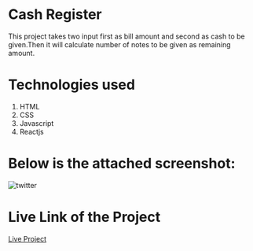 <h1>Cash Register</h1>
This project takes two input first as bill amount and second as cash to be given.Then it will calculate number of notes to be given as remaining amount.
<h1>Technologies used</h1>
<ol>
<li>HTML</li>
<li>CSS</li>
<li>Javascript</li>
<li>Reactjs</li>
</ol>
<h1>Below is the attached screenshot:</h1>
<img src="https://user-images.githubusercontent.com/105977388/190857045-9fd40cc1-4449-4f20-9283-1f331089a8eb.png" alt="twitter" />
<h1>Live Link of the Project</h1>
<a href = "https://cash-registerjs.netlify.app/">Live Project</a>
